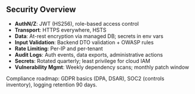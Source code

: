 ## Security Overview

- **AuthN/Z**: JWT (HS256), role-based access control
- **Transport**: HTTPS everywhere, HSTS
- **Data**: At-rest encryption via managed DB; secrets in env vars
- **Input Validation**: Backend DTO validation + OWASP rules
- **Rate Limiting**: Per-IP and per-tenant
- **Audit Logs**: Auth events, data exports, administrative actions
- **Secrets**: Rotated quarterly; least privilege for cloud IAM
- **Vulnerability Mgmt**: Weekly dependency scans; monthly patch window

Compliance roadmap: GDPR basics (DPA, DSAR), SOC2 (controls inventory), logging retention 90 days.
